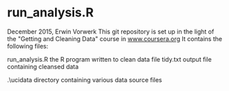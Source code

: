 # run_analysis.R

December 2015, Erwin Vorwerk
This git repository is set up in the light of the "Getting and Cleaning Data" course in www.coursera.org
It contains the following files:

run_analysis.R    the R program written to clean data file
tidy.txt          output file containing cleansed data
 
 .\ucidata         directory containing various data source files

